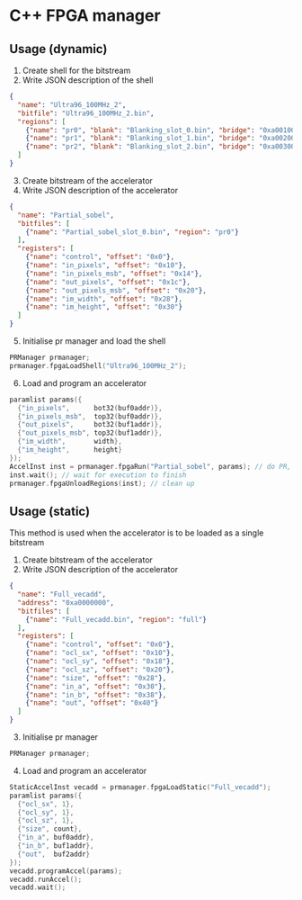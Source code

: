# C++ FPGA manager

## Usage (dynamic)

1. Create shell for the bitstream
2. Write JSON description of the shell
```JSON
{
  "name": "Ultra96_100MHz_2",
  "bitfile": "Ultra96_100MHz_2.bin",
  "regions": [
    {"name": "pr0", "blank": "Blanking_slot_0.bin", "bridge": "0xa0010000", "addr": "0xa0000000"},
    {"name": "pr1", "blank": "Blanking_slot_1.bin", "bridge": "0xa0020000", "addr": "0xa0001000"},
    {"name": "pr2", "blank": "Blanking_slot_2.bin", "bridge": "0xa0030000", "addr": "0xa0002000"}
  ]
}
```
3. Create bitstream of the accelerator
4. Write JSON description of the accelerator
```JSON
{
  "name": "Partial_sobel",
  "bitfiles": [
    {"name": "Partial_sobel_slot_0.bin", "region": "pr0"}
  ],
  "registers": [
    {"name": "control", "offset": "0x0"},
    {"name": "in_pixels", "offset": "0x10"},
    {"name": "in_pixels_msb", "offset": "0x14"},
    {"name": "out_pixels", "offset": "0x1c"},
    {"name": "out_pixels_msb", "offset": "0x20"},
    {"name": "im_width", "offset": "0x28"},
    {"name": "im_height", "offset": "0x30"}
  ]
}
```
5. Initialise pr manager and load the shell
```C++
PRManager prmanager;
prmanager.fpgaLoadShell("Ultra96_100MHz_2");
```
6. Load and program an accelerator
```C++
paramlist params({
  {"in_pixels",      bot32(buf0addr)},
  {"in_pixels_msb",  top32(buf0addr)},
  {"out_pixels",     bot32(buf1addr)},
  {"out_pixels_msb", top32(buf1addr)},
  {"im_width",       width},
  {"im_height",      height} 
});
AccelInst inst = prmanager.fpgaRun("Partial_sobel", params); // do PR, program accel and run
inst.wait(); // wait for execution to finish
prmanager.fpgaUnloadRegions(inst); // clean up
```


## Usage (static)
This method is used when the accelerator is to be loaded as a single bitstream

1. Create bitstream of the accelerator
2. Write JSON description of the accelerator
```JSON
{
  "name": "Full_vecadd",
  "address": "0xa0000000",
  "bitfiles": [
    {"name": "Full_vecadd.bin", "region": "full"}
  ],
  "registers": [
    {"name": "control", "offset": "0x0"},
    {"name": "ocl_sx", "offset": "0x10"},
    {"name": "ocl_sy", "offset": "0x18"},
    {"name": "ocl_sz", "offset": "0x20"},
    {"name": "size", "offset": "0x28"},
    {"name": "in_a", "offset": "0x30"},
    {"name": "in_b", "offset": "0x38"},
    {"name": "out", "offset": "0x40"}
  ]
}
```
3. Initialise pr manager
```C++
PRManager prmanager;
```
4. Load and program an accelerator
```C++
StaticAccelInst vecadd = prmanager.fpgaLoadStatic("Full_vecadd");
paramlist params({
  {"ocl_sx", 1},
  {"ocl_sy", 1},
  {"ocl_sz", 1},
  {"size", count},
  {"in_a", buf0addr},
  {"in_b", buf1addr},
  {"out",  buf2addr}
});
vecadd.programAccel(params);
vecadd.runAccel();
vecadd.wait();
```
